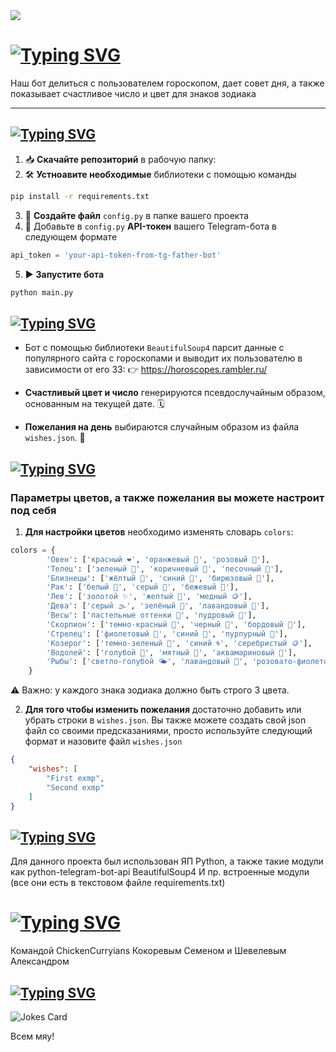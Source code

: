 <div id="header" align="left">
  <img src="https://i.gifer.com/7X49.gif"/>
</div>

# [![Typing SVG](https://readme-typing-svg.herokuapp.com?font=Fira+Code&weight=800size=45&duration=2000&pause=2000&color=BE0EF7&vCenter=true&width=450&lines=%F0%9F%8C%9F%F0%9F%94%AE+Horoscope+Telegram+Bot++)](https://git.io/typing-svg)

Наш бот делиться с пользователем гороскопом, дает совет дня, а также показывает счастливое число и цвет для знаков зодиака

---

## [![Typing SVG](https://readme-typing-svg.herokuapp.com?font=Fira+Code&weight=1200&duration=2000&pause=2000&color=BE0EF7&vCenter=true&width=435&lines=%F0%9F%9A%80+%D0%9A%D0%B0%D0%BA+%D0%BD%D0%B0%D1%87%D0%B0%D1%82%D1%8C+%D0%BF%D0%BE%D0%BB%D1%8C%D0%B7%D0%BE%D0%B2%D0%B0%D1%82%D1%8C%D1%81%D1%8F)](https://git.io/typing-svg)
1. 📥 **Скачайте репозиторий** в рабочую папку:
2. 🛠️ **Устноавите необходимые** библиотеки с помощью команды
```bash
pip install -r requirements.txt
```
3. 📝 **Создайте файл** `config.py` в папке вашего проекта
4. 🔑 Добавьте в `config.py` **API-токен** вашего Telegram-бота в следующем формате
```python
api_token = 'your-api-token-from-tg-father-bot'
```
5. ▶️ **Запустите бота**
```bash
python main.py
```

## [![Typing SVG](https://readme-typing-svg.herokuapp.com?font=Fira+Code&weight=1200&duration=2000&pause=2000&color=BE0EF7&vCenter=true&width=435&lines=%F0%9F%8C%8C+%D0%9A%D0%B0%D0%BA+%D1%8D%D1%82%D0%BE+%D1%80%D0%B0%D0%B1%D0%BE%D1%82%D0%B0%D0%B5%D1%82)](https://git.io/typing-svg)
- Бот с помощью библиотеки `BeautifulSoup4` парсит данные с популярного сайта с гороскопами и выводит их пользователю в зависимости от его ЗЗ: 
👉 https://horoscopes.rambler.ru/

- **Счастливый цвет и число** генерируются псевдослучайным образом, основанным на текущей дате. 🗓️

- **Пожелания на день** выбираются случайным образом из файла `wishes.json`. 📖

## [![Typing SVG](https://readme-typing-svg.herokuapp.com?font=Fira+Code&weight=1200&duration=2000&pause=2000&color=BE0EF7&vCenter=true&width=435&lines=%F0%9F%8E%A8+%D0%9D%D0%B0%D1%81%D1%82%D1%80%D0%BE%D0%B9%D0%BA%D0%B8)](https://git.io/typing-svg)
### Параметры цветов, а также пожелания вы можете настроит под себя
1. **Для настройки цветов** необходимо изменять словарь `colors`:
```python
colors = {
        'Овен': ['красный ❤️', 'оранжевый 🧡', 'розовый 🌸'],
        'Телец': ['зеленый 🍃', 'коричневый 🍂', 'песочный 🌾'],
        'Близнецы': ['жёлтый 💛', 'синий 💙', 'бирюзовый 🌊'],
        'Рак': ['белый 🤍', 'серый 🐘', 'бежевый 🍂'],
        'Лев': ['золотой ✨', 'желтый 🌟', 'медный 🪙'],
        'Дева': ['серый 🌫️', 'зелёный 🌿', 'лавандовый 💜'],
        'Весы': ['пастельные оттенки 🌸', 'пудровый 🌷'],
        'Скорпион': ['темно-красный 🍷', 'черный 🖤', 'бордовый 🍒'],
        'Стрелец': ['фиолетовый 💜', 'синий 🌌', 'пурпурный 🌺'],
        'Козерог': ['темно-зеленый 🌲', 'синий 🌀', 'серебристый 🪙'],
        'Водолей': ['голубой 🌊', 'мятный 🍃', 'аквамариновый 🌊'],
        'Рыбы': ['светло-голубой 🌤️', 'лавандовый 💐', 'розовато-фиолетовый 🟣']
    }
```
⚠️ Важно: у каждого знака зодиака должно быть строго 3 цвета.

2. **Для того чтобы изменить пожелания** достаточно добавить или убрать строки в `wishes.json`. Вы также можете создать свой json файл со своими предсказаниями, просто используйте следующий формат и назовите файл `wishes.json`
```json
{
    "wishes": [
        "First exmp",
        "Second exmp"
    ]
}
```

## [![Typing SVG](https://readme-typing-svg.herokuapp.com?font=Fira+Code&weight=1200&duration=2000&pause=2000&color=BE0EF7&vCenter=true&width=435&lines=%F0%9F%9B%A0%EF%B8%8F+%D0%A1%D1%82%D0%B5%D0%BA+%D1%82%D0%B5%D1%85%D0%BD%D0%BE%D0%BB%D0%BE%D0%B3%D0%B8%D0%B9)](https://git.io/typing-svg)
Для данного проекта был использован ЯП Python, а также такие модули как 
python-telegram-bot-api
BeautifulSoup4
И пр. встроенные модули (все они есть в текстовом файле requirements.txt)

# [![Typing SVG](https://readme-typing-svg.herokuapp.com?font=Fira+Code&weight=1200&size=20&duration=2000&pause=2000&color=BE0EF7&vCenter=true&width=435&lines=%D0%9F%D1%80%D0%BE%D0%B5%D0%BA%D1%82+%D0%B1%D1%8B%D0%BB+%D1%81%D0%BE%D0%B7%D0%B4%D0%B0%D0%BD)](https://git.io/typing-svg)
Командой ChickenCurryians
Кокоревым Семеном и Шевелевым Александром

## [![Typing SVG](https://readme-typing-svg.herokuapp.com?font=Fira+Code&weight=1200&size=35&duration=2000&pause=2000&color=BE0EF7&vCenter=true&width=435&lines=%D0%A1%D0%BB%D1%83%D1%87%D0%B0%D0%B9%D0%BD%D0%B0%D1%8F+%D1%88%D1%83%D1%82%D0%BE%D1%87%D0%BA%D0%B0)](https://git.io/typing-svg)

![Jokes Card](https://readme-jokes.vercel.app/api?hideBorder)

Всем мяу!
